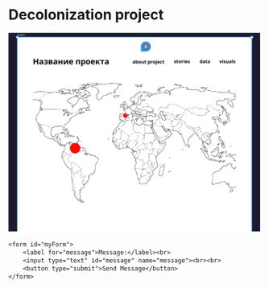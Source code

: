 <!DOCTYPE html>
<html lang="en">
<head>
    <meta charset="UTF-8">
    <meta name="viewport" content="width=device-width, initial-scale=1.0">
    <title>Decolonization project</title>
</head>
<body>
    <h1>Decolonization project</h1>
    <img src="main/map.jpg" alt="Map of the project" width="500">


    <form id="myForm">
        <label for="message">Message:</label><br>
        <input type="text" id="message" name="message"><br><br>
        <button type="submit">Send Message</button>
    </form>

<script>
    document.getElementById('myForm').addEventListener('submit', function(e) {
        e.preventDefault();
        
        const message = document.getElementById('message').value; // Получаем значение текстового поля
        
        const url = 'https://functions.yandexcloud.net/d4ejmqn8brddsad1npka'; // Укажите URL вашего сервера, на который будет отправляться сообщение
        const data = { message: message }; // Создаем объект для отправки
        
        fetch(url, {
            method: 'POST',
            headers: {
                'content-type':'application/json'
            },
            body: JSON.stringify(data) // Преобразуем объект в формат JSON
        })
        .then(response => {
            if (response.ok) {
                alert('Message sent successfully!');
            } else {
                alert('Failed to send message.');
            }
        })
        .catch(error => {
            console.error('Error:', error);



            
        });
    });
</script>

</body>
</html>
